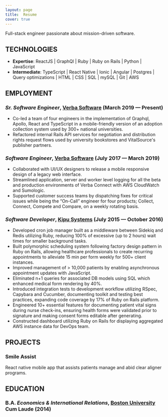 ```yaml
---
layout: page
title:  Resume
cover: true
---
```

Full-stack engineer passionate about mission-driven software. 

## TECHNOLOGIES

  - **Expertise**:
   ReactJS |  GraphQl | Ruby | Ruby on Rails | Python | JavaScript
  - **Intermediate**:
    TypeScript | React Native | Ionic | Angular | Postgres | Query optimizations | HTML | CSS | SQL | mySQL | Git | AWS

## EMPLOYMENT

### *Sr. Software Engineer*, [Verba Software](https://www.verbasoftware.com/) (March 2019 — Present)
  - Co-led a team of four engineers in the implementation of Graphql, Apollo, React and TypeScript in a mobile-friendly version of an adoption collection system used by 300+ national universities.
  - Refactored internal Rails API services for negotiation and distribution rights request flows used by university bookstores and VitalSource's publisher partners.

### *Software Engineer*, [Verba Software](https://www.verbasoftware.com/) (July 2017 — March 2019)
  - Collaborated with UI/UX designers  to release a mobile responsive design of a legacy web interface.
  - Streamlined application, server and worker level logging for all the beta and production environments of Verba Connect with AWS CloudWatch and Sumologic.
  - Supported customer success teams by dispatching fixes for critical issues while being the “On-Call” engineer for four products; Collect, Connect, Compete and Compare, on a weekly rotating basis.

### *Software Developer*, [Kipu Systems](http://kipusystems.com/) (July 2015 — October 2016)
  - Developed cron job manager built as a middleware between Sidekiq and Redis utilizing Ruby, reducing 100% of excessive (up to 2 hours) wait times for smaller background tasks.
  - Built polymorphic scheduling system following factory design pattern in Ruby on Rails, allowing healthcare professionals to create recurring appointments to alleviate 15 min per form weekly for 500+ client instances.
  - Improved management of > 10,000 patients by enabling asynchronous appointment updates with JavaScript.
  - Eliminated n+1 queries for associated DB models using SQL which enhanced medical form rendering by 40%.
  - Introduced integration tests to development workflow utilizing RSpec, Capybara and Cucumber, documenting toolkit and testing best practices, expanding code coverage by 17% of Ruby on Rails platform.
  - Engineered 10+ essential features for documenting patient vital signs during nurse check-ins, ensuring health forms were validated prior to signature and making consent forms editable after generating.
  - Constructed dashboard utilizing Ruby on Rails for displaying aggregated AWS instance data for DevOps team.


## PROJECTS

### Smile Assist
React native mobile app that assists patients manage and abid clear aligner programs. 

## EDUCATION

### B.A. *Economics & International Relations*, [Boston University](http://www.bu.edu/) Cum Laude (2014)
